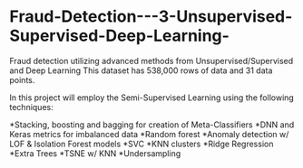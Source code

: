 # Fraud-Detection---3-Unsupervised-Supervised-Deep-Learning-
Fraud detection utilizing advanced methods from Unsupervised/Supervised and Deep Learning
This dataset has 538,000 rows of data and 31 data points.

In this project will employ the Semi-Supervised Learning using the following techniques:

*Stacking, boosting and bagging for creation of Meta-Classifiers
*DNN and Keras metrics for imbalanced data
*Random forest
*Anomaly detection w/ LOF & Isolation Forest models
*SVC
*KNN clusters
*Ridge Regression
*Extra Trees
*TSNE w/ KNN
*Undersampling
